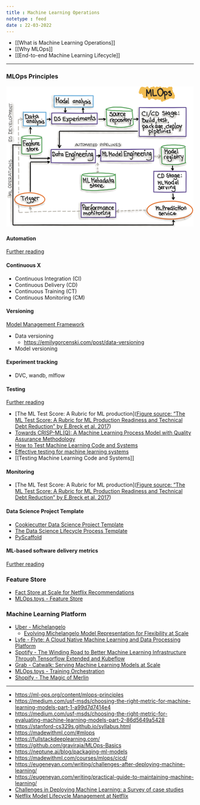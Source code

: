 ```yaml
---
title : Machine Learning Operations
notetype : feed
date : 22-03-2022
---
```



- [[What is Machine Learning Operations]]
- [[Why MLOps]]
- [[End-to-end Machine Learning Lifecycle]]



---

### MLOps Principles

![mlops-ci-cd](/assets/img/mlops-ci-cd.png)


#### Automation
[Further reading](https://cloud.google.com/architecture/mlops-continuous-delivery-and-automation-pipelines-in-machine-learning#top_of_page)


#### Continuous X
- Continuous Integration (CI)
- Continuous Delivery (CD)
- Continuous Training (CT)
- Continuous Monitoring (CM)


#### Versioning
[Model Management Framework](https://www.inovex.de/de/blog/machine-learning-model-management/)

- Data versioning
	- https://emilygorcenski.com/post/data-versioning
- Model versioning


#### Experiment tracking
- DVC, wandb, mlflow


#### Testing
[Further reading](https://ml-ops.org/content/mlops-principles#testing)
- [The ML Test Score: A Rubric for ML production]([Figure source: “The ML Test Score: A Rubric for ML Production Readiness and Technical Debt Reduction” by E.Breck et al. 2017](https://static.googleusercontent.com/media/research.google.com/en//pubs/archive/aad9f93b86b7addfea4c419b9100c6cdd26cacea.pdf))
- [Towards CRISP-ML(Q): A Machine Learning Process Model with Quality Assurance Methodology](https://arxiv.org/pdf/2003.05155.pdf)
- [How to Test Machine Learning Code and Systems](https://eugeneyan.com/writing/testing-ml/)
- [Effective testing for machine learning systems](https://www.jeremyjordan.me/testing-ml/)
- [[Testing Machine Learning Code and Systems]]


#### Monitoring
- [The ML Test Score: A Rubric for ML production]([Figure source: “The ML Test Score: A Rubric for ML Production Readiness and Technical Debt Reduction” by E.Breck et al. 2017](https://static.googleusercontent.com/media/research.google.com/en//pubs/archive/aad9f93b86b7addfea4c419b9100c6cdd26cacea.pdf))


#### Data Science Project Template
-   [Cookiecutter Data Science Project Template](https://drivendata.github.io/cookiecutter-data-science/)
-   [The Data Science Lifecycle Process Template](https://github.com/dslp/dslp-repo-template)
-   [PyScaffold](https://github.com/pyscaffold/pyscaffold)


#### ML-based software delivery metrics
[Further reading](https://ml-ops.org/content/mlops-principles#ml-based-software-delivery-metrics-4-metrics-from-accelerate)


### Feature Store
- [Fact Store at Scale for Netflix Recommendations](https://databricks.com/session/fact-store-scale-for-netflix-recommendations)
- [MLOps.toys - Feature Store](https://mlops.toys/feature-store)


### Machine Learning Platform
- [Uber - Michelangelo](https://eng.uber.com/michelangelo-machine-learning-platform/)
	- [Evolving Michelangelo Model Representation for Flexibility at Scale](https://eng.uber.com/michelangelo-machine-learning-model-representation/)
- [Lyfe - Flyte: A Cloud Native Machine Learning and Data Processing Platform](https://eng.lyft.com/introducing-flyte-cloud-native-machine-learning-and-data-processing-platform-fb2bb3046a59)
- [Spotify - The Winding Road to Better Machine Learning Infrastructure Through Tensorflow Extended and Kubeflow](https://engineering.atspotify.com/2019/12/the-winding-road-to-better-machine-learning-infrastructure-through-tensorflow-extended-and-kubeflow/)
- [Grab - Catwalk: Serving Machine Learning Models at Scale](https://engineering.grab.com/catwalk-serving-machine-learning-models-at-scale)
- [MLOps.toys - Training Orchestration](https://mlops.toys/training-orchestration)
- [Shopify - The Magic of Merlin](https://shopify.engineering/merlin-shopify-machine-learning-platform)


---
- https://ml-ops.org/content/mlops-principles
- https://medium.com/usf-msds/choosing-the-right-metric-for-machine-learning-models-part-1-a99d7d7414e4
- https://medium.com/usf-msds/choosing-the-right-metric-for-evaluating-machine-learning-models-part-2-86d5649a5428
- https://stanford-cs329s.github.io/syllabus.html
- https://madewithml.com/#mlops
- https://fullstackdeeplearning.com/
- https://github.com/graviraja/MLOps-Basics
- https://neptune.ai/blog/packaging-ml-models
- https://madewithml.com/courses/mlops/cicd/
- https://eugeneyan.com/writing/challenges-after-deploying-machine-learning/
- https://eugeneyan.com/writing/practical-guide-to-maintaining-machine-learning/
- [Challenges in Deploying Machine Learning: a Survey of case studies](https://arxiv.org/pdf/2011.09926.pdf)
- [Netflix Model Lifecycle Management at Netflix](https://www.usenix.org/conference/opml20/presentation/cepoi)


